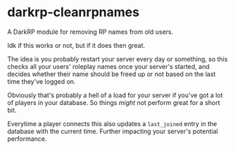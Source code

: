 # darkrp-cleanrpnames
A DarkRP module for removing RP names from old users.

Idk if this works or not, but if it does then great.

The idea is you probably restart your server every day or something, so this checks all your users' roleplay names once your server's started, and decides whether their name should be freed up or not based on the last time they've logged on.

Obviously that's probably a hell of a load for your server if you've got a lot of players in your database. So things *might* not perform great for a short bit.

Everytime a player connects this also updates a `last_joined` entry in the database with the current time. Further impacting your server's potential performance.
